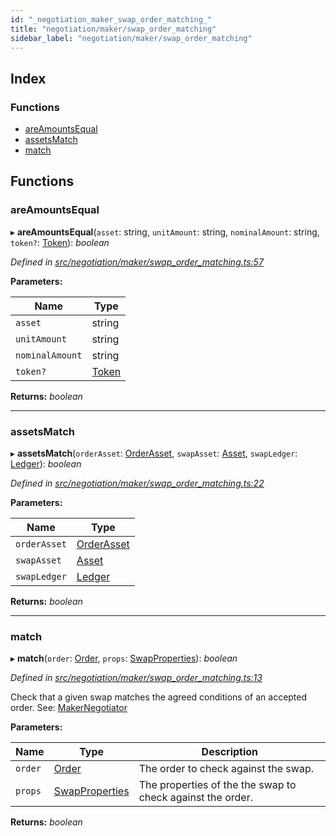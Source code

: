 ```yaml
---
id: "_negotiation_maker_swap_order_matching_"
title: "negotiation/maker/swap_order_matching"
sidebar_label: "negotiation/maker/swap_order_matching"
---
```


## Index

### Functions

* [areAmountsEqual](_negotiation_maker_swap_order_matching_.md#areamountsequal)
* [assetsMatch](_negotiation_maker_swap_order_matching_.md#assetsmatch)
* [match](_negotiation_maker_swap_order_matching_.md#match)

## Functions

###  areAmountsEqual

▸ **areAmountsEqual**(`asset`: string, `unitAmount`: string, `nominalAmount`: string, `token?`: [Token](../interfaces/_tokens_tokens_.token.md)): *boolean*

*Defined in [src/negotiation/maker/swap_order_matching.ts:57](https://github.com/comit-network/comit-js-sdk/blob/cef77e4/src/negotiation/maker/swap_order_matching.ts#L57)*

**Parameters:**

Name | Type |
------ | ------ |
`asset` | string |
`unitAmount` | string |
`nominalAmount` | string |
`token?` | [Token](../interfaces/_tokens_tokens_.token.md) |

**Returns:** *boolean*

___

###  assetsMatch

▸ **assetsMatch**(`orderAsset`: [OrderAsset](../interfaces/_negotiation_order_.orderasset.md), `swapAsset`: [Asset](../interfaces/_cnd_cnd_.asset.md), `swapLedger`: [Ledger](../interfaces/_cnd_cnd_.ledger.md)): *boolean*

*Defined in [src/negotiation/maker/swap_order_matching.ts:22](https://github.com/comit-network/comit-js-sdk/blob/cef77e4/src/negotiation/maker/swap_order_matching.ts#L22)*

**Parameters:**

Name | Type |
------ | ------ |
`orderAsset` | [OrderAsset](../interfaces/_negotiation_order_.orderasset.md) |
`swapAsset` | [Asset](../interfaces/_cnd_cnd_.asset.md) |
`swapLedger` | [Ledger](../interfaces/_cnd_cnd_.ledger.md) |

**Returns:** *boolean*

___

###  match

▸ **match**(`order`: [Order](../interfaces/_negotiation_order_.order.md), `props`: [SwapProperties](../interfaces/_cnd_cnd_.swapproperties.md)): *boolean*

*Defined in [src/negotiation/maker/swap_order_matching.ts:13](https://github.com/comit-network/comit-js-sdk/blob/cef77e4/src/negotiation/maker/swap_order_matching.ts#L13)*

Check that a given swap matches the agreed conditions of an accepted order.
See: [MakerNegotiator](../classes/_negotiation_maker_maker_negotiator_.makernegotiator.md)

**Parameters:**

Name | Type | Description |
------ | ------ | ------ |
`order` | [Order](../interfaces/_negotiation_order_.order.md) | The order to check against the swap. |
`props` | [SwapProperties](../interfaces/_cnd_cnd_.swapproperties.md) | The properties of the the swap to check against the order.  |

**Returns:** *boolean*
